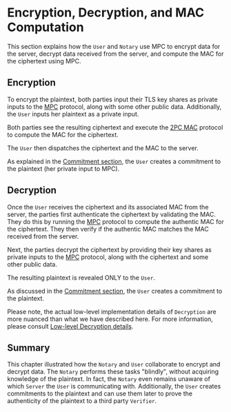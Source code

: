 # Encryption, Decryption, and MAC Computation

This section explains how the `User` and `Notary` use MPC to encrypt data for the server, decrypt data received from the server, and compute the MAC for the ciphertext using MPC.

## Encryption

To encrypt the plaintext, both parties input their TLS key shares as private inputs to the [MPC](/mpc/deap.md) protocol, along with some other public data. Additionally, the `User` inputs her plaintext as a private input.

Both parties see the resulting ciphertext and execute the [2PC MAC](../../mpc/mac.md) protocol to compute the MAC for the ciphertext.

The `User` then dispatches the ciphertext and the MAC to the server.

As explained in the [Commitment section](commitment.md), the `User` creates a commitment to the plaintext (her private input to MPC).

## Decryption

Once the `User` receives the ciphertext and its associated MAC from the server, the parties first authenticate the ciphertext by validating the MAC. They do this by running the [MPC](/mpc/mac.md) protocol to compute the authentic MAC for the ciphertext. They then verify if the authentic MAC matches the MAC received from the server.

Next, the parties decrypt the ciphertext by providing their key shares as private inputs to the [MPC](/mpc/deap.md) protocol, along with the ciphertext and some other public data.

The resulting plaintext is revealed ONLY to the `User`.

As discussed in the [Commitment section](/protocol/mpc-tls/commitment.md), the `User` creates a commitment to the plaintext.

Please note, the actual low-level implementation details of `Decryption` are more nuanced than what we have described here. For more information, please consult [Low-level Decryption details](/mpc/encryption.md).

## Summary

This chapter illustrated how the `Notary` and `User` collaborate to encrypt and decrypt data. The `Notary` performs these tasks "blindly", without acquiring knowledge of the plaintext. In fact, the `Notary` even remains unaware of which `Server` the `User` is communicating with. Additionally, the `User` creates commitments to the plaintext and can use them later to prove the authenticity of the plaintext to a third party `Verifier`.
